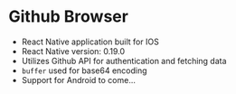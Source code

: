 # Github Browser
  - React Native application built for IOS
  - React Native version: 0.19.0
  - Utilizes Github API for authentication and fetching data
  - `buffer` used for base64 encoding
  - Support for Android to come...
